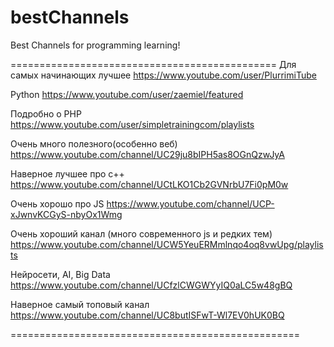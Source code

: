 # bestChannels
Best Channels for programming learning!

==============================================
Для самых начинающих лучшее 
https://www.youtube.com/user/PlurrimiTube

Python 
https://www.youtube.com/user/zaemiel/featured  

Подробно о PHP
https://www.youtube.com/user/simpletrainingcom/playlists  

Очень много полезного(особенно веб)
https://www.youtube.com/channel/UC29ju8bIPH5as8OGnQzwJyA  

Наверное лучшее про с++
https://www.youtube.com/channel/UCtLKO1Cb2GVNrbU7Fi0pM0w  

Очень хорошо про JS
https://www.youtube.com/channel/UCP-xJwnvKCGyS-nbyOx1Wmg  

Очень хороший канал (много современного js и редких тем)
https://www.youtube.com/channel/UCW5YeuERMmlnqo4oq8vwUpg/playlists  

Нейросети, AI, Big Data
https://www.youtube.com/channel/UCfzlCWGWYyIQ0aLC5w48gBQ  

Наверное самый топовый канал 
https://www.youtube.com/channel/UC8butISFwT-Wl7EV0hUK0BQ  
 
==================================================
